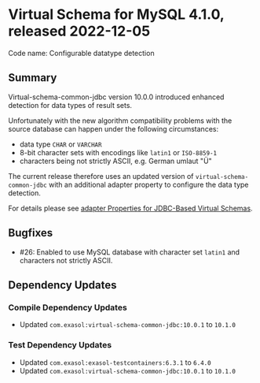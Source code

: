 # Virtual Schema for MySQL 4.1.0, released 2022-12-05

Code name: Configurable datatype detection

## Summary

Virtual-schema-common-jdbc version 10.0.0 introduced enhanced detection for data types of result sets.

Unfortunately with the new algorithm compatibility problems with the source database can happen under the following circumstances:

* data type `CHAR` or `VARCHAR`
* 8-bit character sets with encodings like `latin1` or `ISO-8859-1`
* characters being not strictly ASCII, e.g. German umlaut "Ü"

The current release therefore uses an updated version of `virtual-schema-common-jdbc` with an additional adapter property to configure the data type detection.

For details please see [adapter Properties for JDBC-Based Virtual Schemas](https://github.com/exasol/virtual-schema-common-jdbc/blob/main/README.md#adapter-properties-for-jdbc-based-virtual-schemas).

## Bugfixes

* #26: Enabled to use MySQL database with character set `latin1` and characters not strictly ASCII.

## Dependency Updates

### Compile Dependency Updates

* Updated `com.exasol:virtual-schema-common-jdbc:10.0.1` to `10.1.0`

### Test Dependency Updates

* Updated `com.exasol:exasol-testcontainers:6.3.1` to `6.4.0`
* Updated `com.exasol:virtual-schema-common-jdbc:10.0.1` to `10.1.0`
